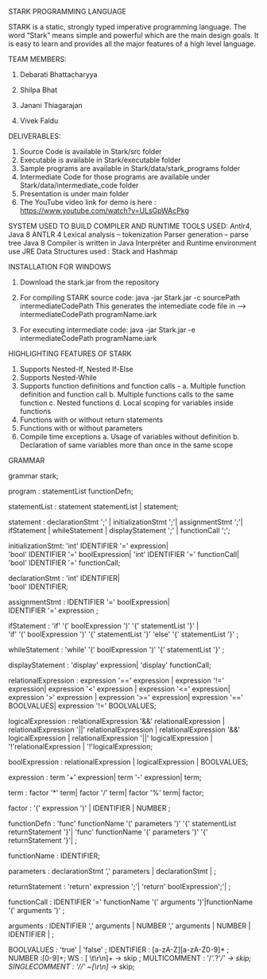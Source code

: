 STARK PROGRAMMING LANGUAGE

STARK is a static, strongly typed imperative programming language. The word “Stark” means simple and powerful which are the main design goals. It is easy to learn and provides all the major features of a high level language.

TEAM MEMBERS:

1. Debarati Bhattacharyya

2. Shilpa Bhat

3. Janani Thiagarajan

4. Vivek Faldu

DELIVERABLES:

1. Source Code is available in Stark/src folder
2. Executable is available in Stark/executable folder
3. Sample programs are available in Stark/data/stark_programs folder
4. Intermediate Code for those programs are available under Stark/data/intermediate_code folder
5. Presentation is under main folder
6. The YouTube video link for demo is here : https://www.youtube.com/watch?v=ULsGpWAcPkg

SYSTEM USED TO BUILD COMPILER AND RUNTIME
TOOLS USED: Antlr4, Java 8
ANTLR 4
  Lexical analysis – tokenization
  Parser generation – parse tree
Java 8
  Compiler is written in Java 
  Interpréter and Runtime environment use JRE
  Data Structures used : Stack and Hashmap

INSTALLATION FOR WINDOWS
1. Download the stark.jar from the repository
2. For compiling STARK source code:
        java -jar Stark.jar -c sourcePath intermediateCodePath
   This generates the intemediate code file in --> intermediateCodePath programName.iark

3. For executing intermediate code:
        java -jar Stark.jar -e intermediateCodePath programName.iark

HIGHLIGHTING FEATURES OF STARK
1. Supports Nested-If, Nested If-Else
2. Supports Nested-While
3. Supports function definitions and function calls -
		a. Multiple function definition and function call
		b. Multiple functions calls to the same function
		c. Nested functions
		d. Local scoping for variables inside functions
4. Functions with or without return statements
5. Functions with or without parameters
6. Compile time exceptions
		a. Usage of variables without definition
		b. Declaration of same variables more than once in the same scope

GRAMMAR

grammar stark;

program :  statementList functionDefn;

statementList : statement  statementList |
                statement;

statement : declarationStmt ';' |
            initializationStmt ';'|
            assignmentStmt ';'|
            ifStatement |
            whileStatement |
            displayStatement ';' |
            functionCall ';';

initializationStmt: 'int' IDENTIFIER '=' expression|      
                    'bool' IDENTIFIER '=' boolExpression| 
                    'int' IDENTIFIER '=' functionCall|    
                    'bool' IDENTIFIER '=' functionCall;

declarationStmt : 'int' IDENTIFIER|                       
                  'bool' IDENTIFIER;                      

assignmentStmt : IDENTIFIER '=' boolExpression|           
                 IDENTIFIER '=' expression ;              

ifStatement : 'if' '(' boolExpression ')' '{' statementList '}' |                               
              'if' '(' boolExpression ')' '{' statementList '}' 'else' '{' statementList '}' ;  

whileStatement : 'while' '(' boolExpression ')' '{' statementList '}' ; 

displayStatement : 'display' expression|
                   'display' functionCall; 

relationalExpression : expression '==' expression |
                       expression '!=' expression|
                       expression '<' expression |
                       expression '<=' expression|
                       expression '>' expression |
                       expression '>=' expression|
                       expression '==' BOOLVALUES|
                       expression '!=' BOOLVALUES;

logicalExpression : relationalExpression '&&' relationalExpression |
                    relationalExpression '||' relationalExpression |
                    relationalExpression '&&' logicalExpression |
                    relationalExpression '||' logicalExpression |
                    '!'relationalExpression |
                    '!'logicalExpression;

boolExpression : relationalExpression |
                 logicalExpression |
                 BOOLVALUES;

expression : term '+' expression|
             term '-' expression|
             term;
			 
term : factor '*' term|
       factor '/' term|
       factor '%' term|
       factor;
	   
factor : '(' expression ')' | IDENTIFIER | NUMBER ;

functionDefn : 'func' functionName '(' parameters ')' '{' statementList  returnStatement '}'|
               'func' functionName '(' parameters ')' '{' returnStatement '}'|  ;

functionName : IDENTIFIER;

parameters : declarationStmt ',' parameters |
             declarationStmt |  ;

returnStatement : 'return' expression ';'|
                  'return' boolExpression';'|  ;

functionCall : IDENTIFIER '=' functionName '(' arguments ')'|functionName '(' arguments ')' ;

arguments : IDENTIFIER ',' arguments | NUMBER ',' arguments | NUMBER | IDENTIFIER |  ;

BOOLVALUES : 'true' | 'false' ;
IDENTIFIER : [a-zA-Z][a-zA-Z0-9]* ;
NUMBER :[0-9]+;
WS : [ \t\r\n]+ -> skip ;
MULTICOMMENT : '/*'.*?'*/' -> skip;
SINGLECOMMENT : '//' ~[\r\n]* -> skip;
